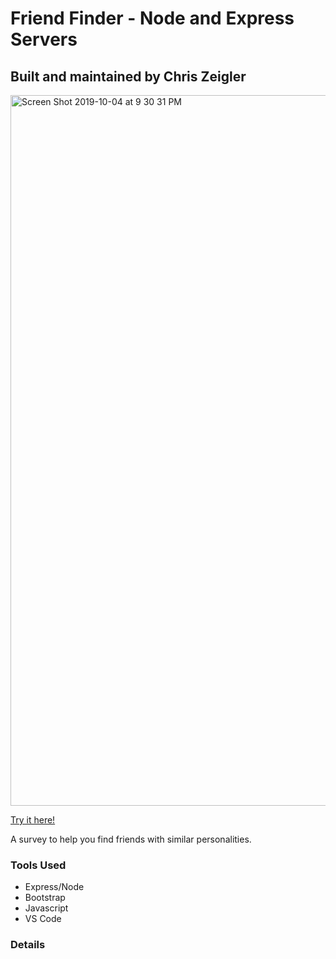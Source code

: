 # Friend Finder - Node and Express Servers

## Built and maintained by Chris Zeigler

<img width="1137" alt="Screen Shot 2019-10-04 at 9 30 31 PM" src="https://user-images.githubusercontent.com/50716272/66247752-81745300-e6ee-11e9-8337-a0976f0fe5bf.png">


[Try it here!](https://still-mesa-98774.herokuapp.com/)

A survey to help you find friends with similar personalities. 

### Tools Used

* Express/Node
* Bootstrap
* Javascript
* VS Code 

### Details

